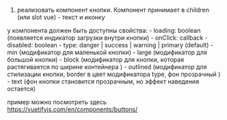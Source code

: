 1. реализовать компонент кнопки.
   Компонент принимает в children (или slot vue) - текст и иконку

у компонента должен быть доступны свойства: - loading: boolean (появляется индикатор загрузки внутри кнопки) - onClick: callback - disabled: boolean - type: danger | success | warning | primary (default) - min (модификатор для маленькой кнопки) - large (модификатор для большой кнопки) - block (модификатор для кнопки, которая растягивается по ширине контейнера ) - outlined (модификатор для стилизации кнопки, border в цвет модификатора type, фон прозрачный ) - text (фон кнопки становится прозрачным, но эффект наведения остается)

пример можно посмотреть здесь https://vuetifyjs.com/en/components/buttons/

